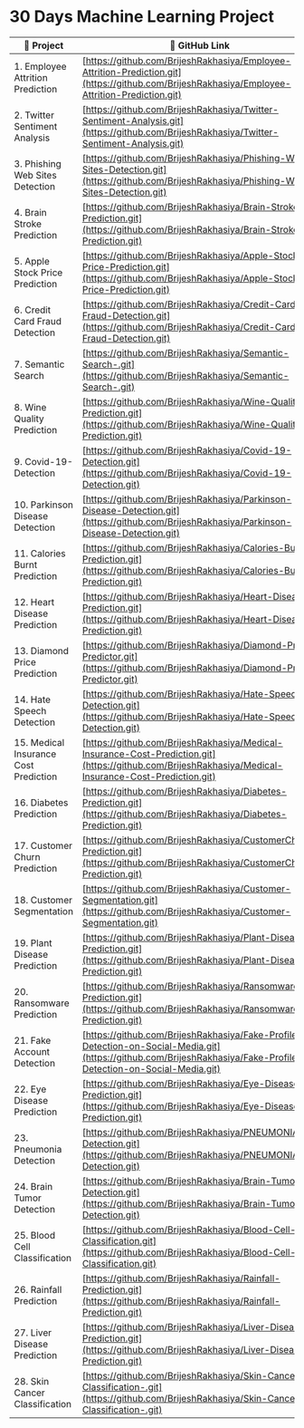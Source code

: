 # 30 Days Machine Learning Project


| 📁 Project | 🔗 GitHub Link |
|-----------|----------------|
| 1. Employee Attrition Prediction | [https://github.com/BrijeshRakhasiya/Employee-Attrition-Prediction.git](https://github.com/BrijeshRakhasiya/Employee-Attrition-Prediction.git) |
| 2. Twitter Sentiment Analysis | [https://github.com/BrijeshRakhasiya/Twitter-Sentiment-Analysis.git](https://github.com/BrijeshRakhasiya/Twitter-Sentiment-Analysis.git) |
| 3. Phishing Web Sites Detection | [https://github.com/BrijeshRakhasiya/Phishing-Web-Sites-Detection.git](https://github.com/BrijeshRakhasiya/Phishing-Web-Sites-Detection.git) |
| 4. Brain Stroke Prediction | [https://github.com/BrijeshRakhasiya/Brain-Stroke-Prediction.git](https://github.com/BrijeshRakhasiya/Brain-Stroke-Prediction.git) |
| 5. Apple Stock Price Prediction | [https://github.com/BrijeshRakhasiya/Apple-Stock-Price-Prediction.git](https://github.com/BrijeshRakhasiya/Apple-Stock-Price-Prediction.git) |
| 6. Credit Card Fraud Detection | [https://github.com/BrijeshRakhasiya/Credit-Card-Fraud-Detection.git](https://github.com/BrijeshRakhasiya/Credit-Card-Fraud-Detection.git) |
| 7. Semantic Search | [https://github.com/BrijeshRakhasiya/Semantic-Search-.git](https://github.com/BrijeshRakhasiya/Semantic-Search-.git) |
| 8. Wine Quality Prediction | [https://github.com/BrijeshRakhasiya/Wine-Quality-Prediction.git](https://github.com/BrijeshRakhasiya/Wine-Quality-Prediction.git) |
| 9. Covid-19-Detection | [https://github.com/BrijeshRakhasiya/Covid-19-Detection.git](https://github.com/BrijeshRakhasiya/Covid-19-Detection.git) |
| 10. Parkinson Disease Detection | [https://github.com/BrijeshRakhasiya/Parkinson-Disease-Detection.git](https://github.com/BrijeshRakhasiya/Parkinson-Disease-Detection.git) |
| 11. Calories Burnt Prediction | [https://github.com/BrijeshRakhasiya/Calories-Burnt-Prediction.git](https://github.com/BrijeshRakhasiya/Calories-Burnt-Prediction.git) |
| 12. Heart Disease Prediction | [https://github.com/BrijeshRakhasiya/Heart-Disease-Prediction.git](https://github.com/BrijeshRakhasiya/Heart-Disease-Prediction.git) |
| 13. Diamond Price Prediction | [https://github.com/BrijeshRakhasiya/Diamond-Price-Predictor.git](https://github.com/BrijeshRakhasiya/Diamond-Price-Predictor.git) |
| 14. Hate Speech Detection | [https://github.com/BrijeshRakhasiya/Hate-Speech-Detection.git](https://github.com/BrijeshRakhasiya/Hate-Speech-Detection.git) |
| 15. Medical Insurance Cost Prediction | [https://github.com/BrijeshRakhasiya/Medical-Insurance-Cost-Prediction.git](https://github.com/BrijeshRakhasiya/Medical-Insurance-Cost-Prediction.git) |
| 16. Diabetes Prediction | [https://github.com/BrijeshRakhasiya/Diabetes-Prediction.git](https://github.com/BrijeshRakhasiya/Diabetes-Prediction.git) |
| 17. Customer Churn Prediction | [https://github.com/BrijeshRakhasiya/CustomerChurn-Prediction.git](https://github.com/BrijeshRakhasiya/CustomerChurn-Prediction.git) |
| 18. Customer Segmentation | [https://github.com/BrijeshRakhasiya/Customer-Segmentation.git](https://github.com/BrijeshRakhasiya/Customer-Segmentation.git) |
| 19. Plant Disease Prediction | [https://github.com/BrijeshRakhasiya/Plant-Disease-Prediction.git](https://github.com/BrijeshRakhasiya/Plant-Disease-Prediction.git) |
| 20. Ransomware Prediction | [https://github.com/BrijeshRakhasiya/Ransomware-Prediction.git](https://github.com/BrijeshRakhasiya/Ransomware-Prediction.git) |
| 21. Fake Account Detection | [https://github.com/BrijeshRakhasiya/Fake-Profile-Detection-on-Social-Media.git](https://github.com/BrijeshRakhasiya/Fake-Profile-Detection-on-Social-Media.git) |
| 22. Eye Disease Prediction | [https://github.com/BrijeshRakhasiya/Eye-Disease-Prediction.git](https://github.com/BrijeshRakhasiya/Eye-Disease-Prediction.git) |
| 23. Pneumonia Detection | [https://github.com/BrijeshRakhasiya/PNEUMONIA-Detection.git](https://github.com/BrijeshRakhasiya/PNEUMONIA-Detection.git) |
| 24. Brain Tumor Detection | [https://github.com/BrijeshRakhasiya/Brain-Tumor-Detection.git](https://github.com/BrijeshRakhasiya/Brain-Tumor-Detection.git) |
| 25. Blood Cell Classification | [https://github.com/BrijeshRakhasiya/Blood-Cell-Classification.git](https://github.com/BrijeshRakhasiya/Blood-Cell-Classification.git) |
| 26. Rainfall Prediction | [https://github.com/BrijeshRakhasiya/Rainfall-Prediction.git](https://github.com/BrijeshRakhasiya/Rainfall-Prediction.git) |
| 27. Liver Disease Prediction | [https://github.com/BrijeshRakhasiya/Liver-Disease-Prediction.git](https://github.com/BrijeshRakhasiya/Liver-Disease-Prediction.git) |
| 28. Skin Cancer Classification | [https://github.com/BrijeshRakhasiya/Skin-Cancer-Classification-.git](https://github.com/BrijeshRakhasiya/Skin-Cancer-Classification-.git) |


